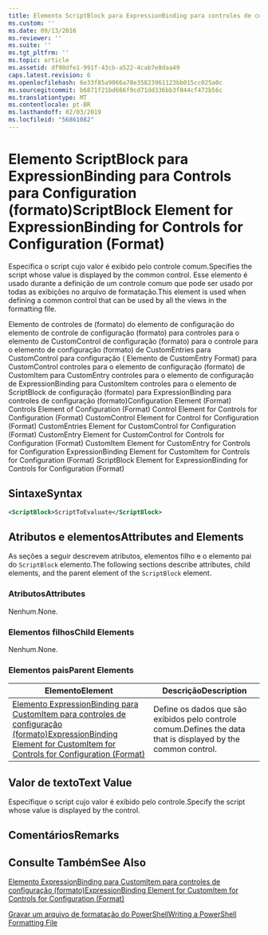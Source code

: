 ```yaml
---
title: Elemento ScriptBlock para ExpressionBinding para controles de configuração (formato) | Microsoft Docs
ms.custom: ''
ms.date: 09/13/2016
ms.reviewer: ''
ms.suite: ''
ms.tgt_pltfrm: ''
ms.topic: article
ms.assetid: df90dfe1-991f-43cb-a522-4cab7e8daa49
caps.latest.revision: 6
ms.openlocfilehash: 6e33f85a9066a78e35823961123bb015cc025a0c
ms.sourcegitcommit: b6871f21bd666f9cd71dd336bb3f844cf472b56c
ms.translationtype: MT
ms.contentlocale: pt-BR
ms.lasthandoff: 02/03/2019
ms.locfileid: "56861082"
---
```

# <a name="scriptblock-element-for-expressionbinding-for-controls-for-configuration-format"></a><span data-ttu-id="3587f-102">Elemento ScriptBlock para ExpressionBinding para Controls para Configuration (formato)</span><span class="sxs-lookup"><span data-stu-id="3587f-102">ScriptBlock Element for ExpressionBinding for Controls for Configuration (Format)</span></span>

<span data-ttu-id="3587f-103">Especifica o script cujo valor é exibido pelo controle comum.</span><span class="sxs-lookup"><span data-stu-id="3587f-103">Specifies the script whose value is displayed by the common control.</span></span> <span data-ttu-id="3587f-104">Esse elemento é usado durante a definição de um controle comum que pode ser usado por todas as exibições no arquivo de formatação.</span><span class="sxs-lookup"><span data-stu-id="3587f-104">This element is used when defining a common control that can be used by all the views in the formatting file.</span></span>

<span data-ttu-id="3587f-105">Elemento de controles de (formato) do elemento de configuração do elemento de controle de configuração (formato) para controles para o elemento de CustomControl de configuração (formato) para o controle para o elemento de configuração (formato) de CustomEntries para CustomControl para configuração ( Elemento de CustomEntry Format) para CustomControl controles para o elemento de configuração (formato) de CustomItem para CustomEntry controles para o elemento de configuração de ExpressionBinding para CustomItem controles para o elemento de ScriptBlock de configuração (formato) para ExpressionBinding para controles de configuração (formato)</span><span class="sxs-lookup"><span data-stu-id="3587f-105">Configuration Element (Format) Controls Element of Configuration (Format) Control Element for Controls for Configuration (Format) CustomControl Element for Control for Configuration (Format) CustomEntries Element for CustomControl for Configuration (Format) CustomEntry Element for CustomControl for Controls for Configuration (Format) CustomItem Element for CustomEntry for Controls for Configuration ExpressionBinding Element for CustomItem for Controls for Configuration (Format) ScriptBlock Element for ExpressionBinding for Controls for Configuration (Format)</span></span>

## <a name="syntax"></a><span data-ttu-id="3587f-106">Sintaxe</span><span class="sxs-lookup"><span data-stu-id="3587f-106">Syntax</span></span>

```xml
<ScriptBlock>ScriptToEvaluate</ScriptBlock>
```

## <a name="attributes-and-elements"></a><span data-ttu-id="3587f-107">Atributos e elementos</span><span class="sxs-lookup"><span data-stu-id="3587f-107">Attributes and Elements</span></span>

<span data-ttu-id="3587f-108">As seções a seguir descrevem atributos, elementos filho e o elemento pai do `ScriptBlock` elemento.</span><span class="sxs-lookup"><span data-stu-id="3587f-108">The following sections describe attributes, child elements, and the parent element of the `ScriptBlock` element.</span></span>

### <a name="attributes"></a><span data-ttu-id="3587f-109">Atributos</span><span class="sxs-lookup"><span data-stu-id="3587f-109">Attributes</span></span>

<span data-ttu-id="3587f-110">Nenhum.</span><span class="sxs-lookup"><span data-stu-id="3587f-110">None.</span></span>

### <a name="child-elements"></a><span data-ttu-id="3587f-111">Elementos filhos</span><span class="sxs-lookup"><span data-stu-id="3587f-111">Child Elements</span></span>

<span data-ttu-id="3587f-112">Nenhum.</span><span class="sxs-lookup"><span data-stu-id="3587f-112">None.</span></span>

### <a name="parent-elements"></a><span data-ttu-id="3587f-113">Elementos pais</span><span class="sxs-lookup"><span data-stu-id="3587f-113">Parent Elements</span></span>

|<span data-ttu-id="3587f-114">Elemento</span><span class="sxs-lookup"><span data-stu-id="3587f-114">Element</span></span>|<span data-ttu-id="3587f-115">Descrição</span><span class="sxs-lookup"><span data-stu-id="3587f-115">Description</span></span>|
|-------------|-----------------|
|[<span data-ttu-id="3587f-116">Elemento ExpressionBinding para CustomItem para controles de configuração (formato)</span><span class="sxs-lookup"><span data-stu-id="3587f-116">ExpressionBinding Element for CustomItem for Controls for Configuration (Format)</span></span>](./expressionbinding-element-for-customitem-for-controls-for-configuration-format.md)|<span data-ttu-id="3587f-117">Define os dados que são exibidos pelo controle comum.</span><span class="sxs-lookup"><span data-stu-id="3587f-117">Defines the data that is displayed by the common control.</span></span>|

## <a name="text-value"></a><span data-ttu-id="3587f-118">Valor de texto</span><span class="sxs-lookup"><span data-stu-id="3587f-118">Text Value</span></span>

<span data-ttu-id="3587f-119">Especifique o script cujo valor é exibido pelo controle.</span><span class="sxs-lookup"><span data-stu-id="3587f-119">Specify the script whose value is displayed by the control.</span></span>

## <a name="remarks"></a><span data-ttu-id="3587f-120">Comentários</span><span class="sxs-lookup"><span data-stu-id="3587f-120">Remarks</span></span>

## <a name="see-also"></a><span data-ttu-id="3587f-121">Consulte Também</span><span class="sxs-lookup"><span data-stu-id="3587f-121">See Also</span></span>

[<span data-ttu-id="3587f-122">Elemento ExpressionBinding para CustomItem para controles de configuração (formato)</span><span class="sxs-lookup"><span data-stu-id="3587f-122">ExpressionBinding Element for CustomItem for Controls for Configuration (Format)</span></span>](./expressionbinding-element-for-customitem-for-controls-for-configuration-format.md)

[<span data-ttu-id="3587f-123">Gravar um arquivo de formatação do PowerShell</span><span class="sxs-lookup"><span data-stu-id="3587f-123">Writing a PowerShell Formatting File</span></span>](./writing-a-powershell-formatting-file.md)
